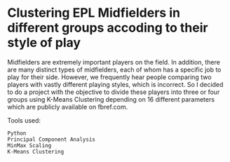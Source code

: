 # Clustering EPL Midfielders in different groups accoding to their style of play

Midfielders are extremely important players on the field. In addition, there are many distinct types of midfielders, each of whom has a specific job to play for their side. However, we frequently hear people comparing two players with vastly different playing styles, which is incorrect. So I decided to do a project with the objective to divide these players into three or four groups using K-Means Clustering depending on 16 different parameters which are publicly available on fbref.com.

Tools used:

    Python
    Principal Component Analysis
    MinMax Scaling
    K-Means Clustering
